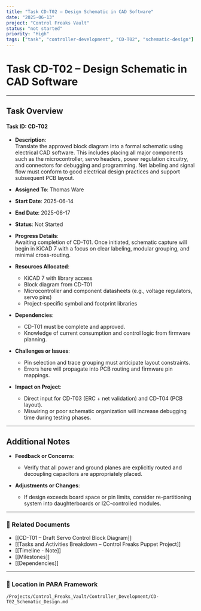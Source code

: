```yaml
---
title: "Task CD-T02 – Design Schematic in CAD Software"
date: "2025-06-13"
project: "Control Freaks Vault"
status: "not started"
priority: "High"
tags: ["task", "controller-development", "CD-T02", "schematic-design"]
---
```


# Task CD-T02 – Design Schematic in CAD Software

---

## Task Overview

#### Task ID: CD-T02

- **Description**:  
  Translate the approved block diagram into a formal schematic using electrical CAD software. This includes placing all major components such as the microcontroller, servo headers, power regulation circuitry, and connectors for debugging and programming. Net labeling and signal flow must conform to good electrical design practices and support subsequent PCB layout.

- **Assigned To**: Thomas Ware

- **Start Date**: 2025-06-14  
- **End Date**: 2025-06-17

- **Status**: Not Started

- **Progress Details**:  
  Awaiting completion of CD-T01. Once initiated, schematic capture will begin in KiCAD 7 with a focus on clear labeling, modular grouping, and minimal cross-routing.

- **Resources Allocated**:
  - KiCAD 7 with library access
  - Block diagram from CD-T01
  - Microcontroller and component datasheets (e.g., voltage regulators, servo pins)
  - Project-specific symbol and footprint libraries

- **Dependencies**:
  - CD-T01 must be complete and approved.
  - Knowledge of current consumption and control logic from firmware planning.

- **Challenges or Issues**:
  - Pin selection and trace grouping must anticipate layout constraints.
  - Errors here will propagate into PCB routing and firmware pin mappings.

- **Impact on Project**:
  - Direct input for CD-T03 (ERC + net validation) and CD-T04 (PCB layout).
  - Miswiring or poor schematic organization will increase debugging time during testing phases.

---

## Additional Notes

- **Feedback or Concerns**:
  - Verify that all power and ground planes are explicitly routed and decoupling capacitors are appropriately placed.

- **Adjustments or Changes**:
  - If design exceeds board space or pin limits, consider re-partitioning system into daughterboards or I2C-controlled modules.

---

### 🔗 Related Documents

- [[CD-T01 – Draft Servo Control Block Diagram]]
- [[Tasks and Activities Breakdown – Control Freaks Puppet Project]]
- [[Timeline - Note]]
- [[Milestones]]
- [[Dependencies]]

---

### 📁 Location in PARA Framework

`/Projects/Control_Freaks_Vault/Controller_Development/CD-T02_Schematic_Design.md`
